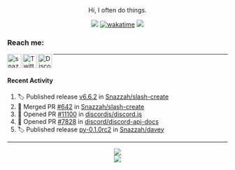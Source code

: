

<div align=center>

Hi, I often do things.

![](https://komarev.com/ghpvc/?username=Snazzah&label=profile+views&color=fc2929) [![wakatime](https://wakatime.com/badge/user/eae27c19-37ad-4824-a6fc-801fed66e5b2.svg)](https://wakatime.com/@eae27c19-37ad-4824-a6fc-801fed66e5b2)
![](https://hit.yhype.me/github/profile?account_id=7025343)
  
</div>

[website]: https://snazzah.com/
[twitter]: https://twitter.com/Snazzah
[discord]: https://snaz.in/discord
[twitch]: https://twitch.tv/SnazzahGuy


### Reach me:

[<img align="left" alt="snazzah.com" width="32px" src="https://api.iconify.design/bi:globe.svg?color=%23fc2929&height=32" />][website]
[<img align="left" alt="Twitter" width="32px" src="https://api.iconify.design/simple-icons:twitter.svg?color=%23fc2929&height=32" />][twitter]
[<img align="left" alt="Discord" width="32px" src="https://api.iconify.design/simple-icons:discord.svg?color=%23fc2929&height=32" />][discord]

---

<br/>



####  Recent Activity

<!--START_SECTION:activity-->
1. 🏷️ Published release [v6.6.2](https://github.com/Snazzah/slash-create/releases/tag/v6.6.2) in [Snazzah/slash-create](https://github.com/Snazzah/slash-create)
2. 🎉 Merged PR [#642](https://github.com/Snazzah/slash-create/pull/642) in [Snazzah/slash-create](https://github.com/Snazzah/slash-create)
3. 💪 Opened PR [#11100](https://github.com/discordjs/discord.js/pull/11100) in [discordjs/discord.js](https://github.com/discordjs/discord.js)
4. 💪 Opened PR [#7828](https://github.com/discord/discord-api-docs/pull/7828) in [discord/discord-api-docs](https://github.com/discord/discord-api-docs)
5. 🏷️ Published release [py-0.1.0rc2](https://github.com/Snazzah/davey/releases/tag/py-0.1.0rc2) in [Snazzah/davey](https://github.com/Snazzah/davey)
<!--END_SECTION:activity-->

---

<div align="center">
  <img align="center" src="https://github-readme-stats.vercel.app/api?username=Snazzah&show_icons=true&count_private=true&hide_border=true&icon_color=fff&bg_color=852121&title_color=fff&text_color=fff" />
</div>
<div align="center">
  <a href="https://wakatime.com/@Snazzah">
    <img align="center" src="https://github-readme-stats.vercel.app/api/wakatime?username=Snazzah&layout=compact&custom_title=Weekly%20Development%20Breakdown&hide_border=true&icon_color=fff&bg_color=852121&title_color=fff&text_color=fff" />
  </a>
</div>
